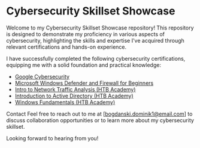 # Cybersecurity Skillset Showcase
Welcome to my Cybersecurity Skillset Showcase repository! This repository is designed to demonstrate my proficiency in various aspects of cybersecurity, highlighting the skills and expertise I've acquired through relevant certifications and hands-on experience.

I have successfully completed the following cybersecurity certifications, equipping me with a solid foundation and practical knowledge:

- [Google Cybersecurity](https://github.com/DBvagabond/Cybersecurity-Portfolio/blob/main/CERTIFICATES/Google%20Cybersecurity.md)
- [Microsoft Windows Defender and Firewall for Beginners](https://github.com/DBvagabond/Cybersecurity-Portfolio/blob/main/CERTIFICATES/Microsoft%20Windows%20Defender%20and%20Firewall.md)
- [Intro to Network Traffic Analysis (HTB Academy)](https://github.com/DBvagabond/Cybersecurity-Portfolio/blob/main/CERTIFICATES/Intro%20to%20Network%20Traffic%20Analysis%20(HTB%20Academy))
- [Introduction to Active Directory (HTB Academy)](https://github.com/DBvagabond/Cybersecurity-Portfolio/blob/main/CERTIFICATES/Introduction%20to%20Active%20Directory%20(HTB%20Academy).md)
- [Windows Fundamentals (HTB Academy)]()

Contact
Feel free to reach out to me at [bogdanski.dominik1@email.com] to discuss collaboration opportunities or to learn more about my cybersecurity skillset.

Looking forward to hearing from you!
